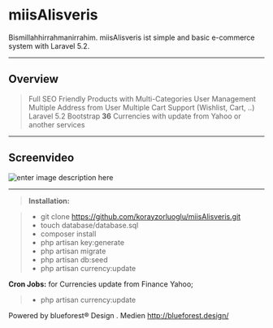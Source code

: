 miisAlisveris
===================


Bismillahhirrahmanirrahim.
miisAlisveris ist simple and basic e-commerce system with Laravel 5.2.

----------

Overview
--------

> Full SEO Friendly
> Products with Multi-Categories
> User Management
> Multiple Address from User
> Multiple Cart Support (Wishlist, Cart, ..)
> Laravel 5.2
> Bootstrap
> **36** Currencies with update from Yahoo or another services

----------

Screenvideo
--------
![enter image description here](http://i.giphy.com/SwZf6lsW8hDWw.gif)

----------

 
> **Installation:**

> - git clone https://github.com/korayzorluoglu/miisAlisveris.git
> - touch database/database.sql
> - composer install
> - php artisan key:generate
> - php artisan migrate
> - php artisan db:seed
> - php artisan currency:update


 **Cron Jobs:**
for  Currencies update from Finance Yahoo;
> - php artisan currency:update

Powered by blueforest® Design . Medien
http://blueforest.design/
